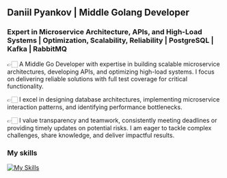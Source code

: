 ## Daniil Pyankov | Middle Golang Developer

### Expert in Microservice Architecture, APIs, and High-Load Systems | Optimization, Scalability, Reliability | PostgreSQL | Kafka | RabbitMQ

👉🏻 A Middle Go Developer with expertise in building scalable microservice architectures, developing APIs, and optimizing high-load systems. I focus on delivering reliable solutions with full test coverage for critical functionality.

👉🏻 I excel in designing database architectures, implementing microservice interaction patterns, and identifying performance bottlenecks. 

👉🏻 I value transparency and teamwork, consistently meeting deadlines or providing timely updates on potential risks. I am eager to tackle complex challenges, share knowledge, and deliver impactful results. 

### My skills
[![My Skills](https://skillicons.dev/icons?i=go,postgres,kafka,rabbitmq,redis)](https://skillicons.dev)
